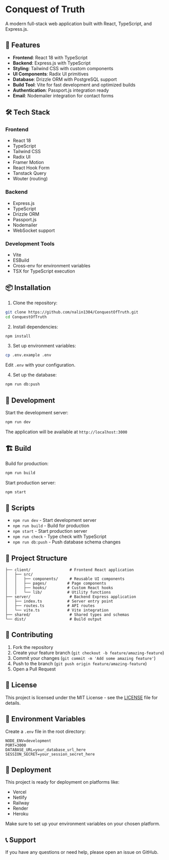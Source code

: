 # Conquest of Truth

A modern full-stack web application built with React, TypeScript, and Express.js.

## 🚀 Features

- **Frontend**: React 18 with TypeScript
- **Backend**: Express.js with TypeScript
- **Styling**: Tailwind CSS with custom components
- **UI Components**: Radix UI primitives
- **Database**: Drizzle ORM with PostgreSQL support
- **Build Tool**: Vite for fast development and optimized builds
- **Authentication**: Passport.js integration ready
- **Email**: Nodemailer integration for contact forms

## 🛠️ Tech Stack

### Frontend
- React 18
- TypeScript
- Tailwind CSS
- Radix UI
- Framer Motion
- React Hook Form
- Tanstack Query
- Wouter (routing)

### Backend
- Express.js
- TypeScript
- Drizzle ORM
- Passport.js
- Nodemailer
- WebSocket support

### Development Tools
- Vite
- ESBuild
- Cross-env for environment variables
- TSX for TypeScript execution

## 📦 Installation

1. Clone the repository:
```bash
git clone https://github.com/nalin1304/ConquestOfTruth.git
cd ConquestOfTruth
```

2. Install dependencies:
```bash
npm install
```

3. Set up environment variables:
```bash
cp .env.example .env
```
Edit `.env` with your configuration.

4. Set up the database:
```bash
npm run db:push
```

## 🚀 Development

Start the development server:
```bash
npm run dev
```

The application will be available at `http://localhost:3000`

## 🏗️ Build

Build for production:
```bash
npm run build
```

Start production server:
```bash
npm start
```

## 📝 Scripts

- `npm run dev` - Start development server
- `npm run build` - Build for production
- `npm start` - Start production server
- `npm run check` - Type check with TypeScript
- `npm run db:push` - Push database schema changes

## 🌟 Project Structure

```
├── client/                 # Frontend React application
│   ├── src/
│   │   ├── components/     # Reusable UI components
│   │   ├── pages/         # Page components
│   │   ├── hooks/         # Custom React hooks
│   │   └── lib/           # Utility functions
├── server/                 # Backend Express application
│   ├── index.ts           # Server entry point
│   ├── routes.ts          # API routes
│   └── vite.ts            # Vite integration
├── shared/                 # Shared types and schemas
└── dist/                   # Build output
```

## 🤝 Contributing

1. Fork the repository
2. Create your feature branch (`git checkout -b feature/amazing-feature`)
3. Commit your changes (`git commit -m 'Add some amazing feature'`)
4. Push to the branch (`git push origin feature/amazing-feature`)
5. Open a Pull Request

## 📄 License

This project is licensed under the MIT License - see the [LICENSE](LICENSE) file for details.

## 🔧 Environment Variables

Create a `.env` file in the root directory:

```env
NODE_ENV=development
PORT=3000
DATABASE_URL=your_database_url_here
SESSION_SECRET=your_session_secret_here
```

## 🚀 Deployment

This project is ready for deployment on platforms like:
- Vercel
- Netlify
- Railway
- Render
- Heroku

Make sure to set up your environment variables on your chosen platform.

## 📞 Support

If you have any questions or need help, please open an issue on GitHub.
